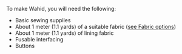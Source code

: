 To make Wahid, you will need the following:

 - Basic sewing supplies
 - About 1 meter (1.1 yards) of a suitable fabric ([see Fabric options](/docs/patterns/wahid/fabric))
 - About 1 meter (1.1 yards) of lining fabric
 - Fusable interfacing
 - Buttons


